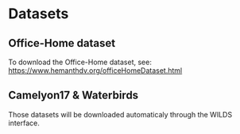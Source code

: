 # Datasets

## Office-Home dataset

To download the Office-Home dataset, see: https://www.hemanthdv.org/officeHomeDataset.html 

## Camelyon17 & Waterbirds 

Those datasets will be downloaded automaticaly through the WILDS interface.
